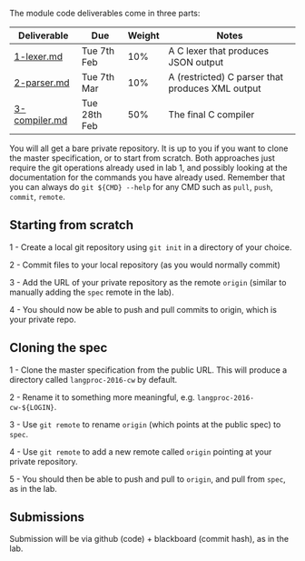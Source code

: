 The module code deliverables come in three parts:

  Deliverable                  | Due         | Weight | Notes
-------------------------------|-------------|--------|------------------------------------
[1-lexer.md](1-lexer.md)       | Tue 7th Feb | 10%    | A C lexer that produces JSON output 
[2-parser.md](2-parser.md)     | Tue 7th Mar | 10%    | A (restricted) C parser that produces XML output
[3-compiler.md](3-compiler.md) | Tue 28th Feb | 50%    | The final C compiler

You will all get a bare private repository. It is up to you
if you want to clone the master specification, or to start from
scratch. Both approaches just require the git operations already used
in lab 1, and possibly looking at the documentation for the commands
you have already used. Remember that you can always do `git ${CMD} --help`
for any CMD such as `pull`, `push`, `commit`, `remote`.

Starting from scratch
---------------------

1 - Create a local git repository using `git init` in a directory of your choice.

2 - Commit files to your local repository (as you would normally commit)

3 - Add the URL of your private repository as the remote `origin` (similar
    to manually adding the `spec` remote in the lab).

4 - You should now be able to push and pull commits to origin, which is
    your private repo.
    
Cloning the spec
----------------

1 - Clone the master specification from the public URL. This will produce
    a directory called `langproc-2016-cw` by default.
    
2 - Rename it to something more meaningful, e.g. `langproc-2016-cw-${LOGIN}`.

3 - Use `git remote` to rename `origin` (which points at the public spec) to
    `spec`.
    
4 - Use `git remote` to add a new remote called `origin` pointing at
    your private repository.

5 - You should then be able to push and pull to `origin`, and pull from `spec`,
    as in the lab.

Submissions
-----------

Submission will be via github (code) + blackboard (commit hash),
as in the lab.
